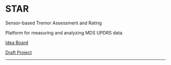 # STAR

Sensor-based Tremor Assessment and Rating

Platform for measuring and analyzing MDS UPDRS data.

[Idea Board](https://www.canva.com/design/DAGPGJ78cjs/KlvEtnLoGi62nkFY_4DjiA/edit)

[Draft Project](https://docs.google.com/document/d/196IrPlMHbvsi4O_lBserOCcqx89t5sUQdT0KthbNKF8/edit)


-----------------------------------------------------------------------------------------------------------------------------------------------------------------------------------------------------------------
